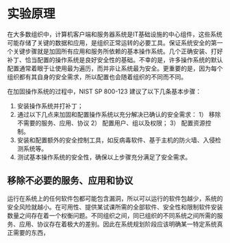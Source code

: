 # 实验原理

在大多数组织中，计算机客户端和服务器系统是IT基础设施的中心组件，这些系统可能存储了关键的数据和应用，是组织正常运转的必要工具。保证系统安全的第一个关键步骤就是加固所有应用和服务所依赖的基本操作系统。几个正确安装、打好补丁、恰当配置的操作系统是良好安全性的基础。不幸的是，许多操作系统的默认配置通常着眼于让使用最为遍历，而并非让系统最为安全。更重要的是，因为每个组织都有其自身的安全需求，所以配置也会随着组织的不同而不同。

在加固操作系统的过程中，NIST SP 800-123 建议了以下几条基本步骤：

1. 安装操作系统并打补丁；
2. 通过以下几点来加固和配置操作系统以充分解决已确认的安全需求：
    1） 移除不需要的服务、应用、协议
    2） 配置用户、组以及权限；
    3） 配置资源控制。
3. 安装和配置额外的安全控制工具，如反病毒软件、基于主机的防火墙、入侵检测系统等。
4. 测试基本操作系统的安全性，确保以上步骤充分满足了安全需求。

## 移除不必要的服务、应用和协议

运行在系统上的任何软件包都可能包含漏洞，所以可以运行的软件包越少，系统的安全风险就越小。在可用性、提供某试课所需的全部软件、安全性和限制软件安装数量之间存在着一个权衡问题。不同组织之间，同已组织的不同系统之间所需的服务、应用、协议存在着极大的差别。因此在系统规划阶段应该明确某一特定系统真正需要的东西，





